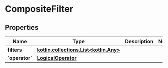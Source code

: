 
# CompositeFilter

## Properties
| Name | Type | Description | Notes |
| ------------ | ------------- | ------------- | ------------- |
| **filters** | [**kotlin.collections.List&lt;kotlin.Any&gt;**](kotlin.Any.md) |  |  |
| **&#x60;operator&#x60;** | [**LogicalOperator**](LogicalOperator.md) |  |  |



